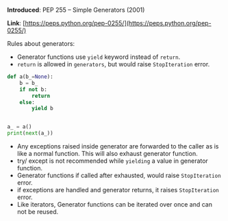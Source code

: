 **Introduced**: PEP 255 – Simple Generators (2001)

**Link**: [https://peps.python.org/pep-0255/](https://peps.python.org/pep-0255/)

Rules about generators:

- Generator functions use `yield` keyword instead of `return`.
- `return` is allowed in `generators`, but would raise `StopIteration` error.

```python
def a(b_=None):
    b = b_
    if not b:
        return
    else:
        yield b


a_ = a()
print(next(a_))
```

- Any exceptions raised inside generator are forwarded to the caller as is like a normal function. This will also exhaust generator function.
- try/ except is not recommended while `yielding` a value in generator function.
- Generator functions if called after exhausted, would raise `StopIteration` error.
- if exceptions are handled and generator returns, it raises `StopIteration` error.
- Like iterators, Generator functions can be iterated over once and can not be reused.
